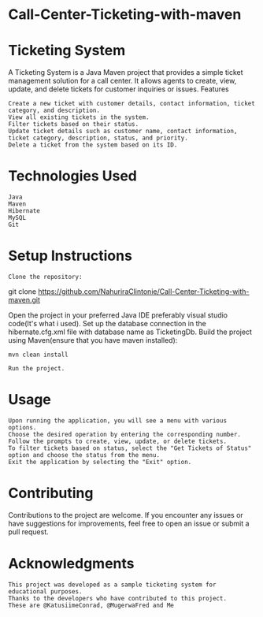 # Call-Center-Ticketing-with-maven
# Ticketing System

A Ticketing System is a Java Maven project that provides a simple ticket management solution for a call center. It allows agents to create, view, update, and delete tickets for customer inquiries or issues.
Features

    Create a new ticket with customer details, contact information, ticket category, and description.
    View all existing tickets in the system.
    Filter tickets based on their status.
    Update ticket details such as customer name, contact information, ticket category, description, status, and priority.
    Delete a ticket from the system based on its ID.

# Technologies Used

    Java
    Maven
    Hibernate
    MySQL 
    Git

# Setup Instructions

    Clone the repository:
git clone https://github.com/NahuriraClintonie/Call-Center-Ticketing-with-maven.git

Open the project in your preferred Java IDE preferably visual studio code(It's what i used).
Set up the database connection in the hibernate.cfg.xml file with database name as TicketingDb.
Build the project using Maven(ensure that you have maven installed):

    mvn clean install

    Run the project.

# Usage

    Upon running the application, you will see a menu with various options.
    Choose the desired operation by entering the corresponding number.
    Follow the prompts to create, view, update, or delete tickets.
    To filter tickets based on status, select the "Get Tickets of Status" option and choose the status from the menu.
    Exit the application by selecting the "Exit" option.

# Contributing

Contributions to the project are welcome. If you encounter any issues or have suggestions for improvements, feel free to open an issue or submit a pull request.

# Acknowledgments

    This project was developed as a sample ticketing system for educational purposes.
    Thanks to the developers who have contributed to this project.
    These are @KatusiimeConrad, @MugerwaFred and Me

